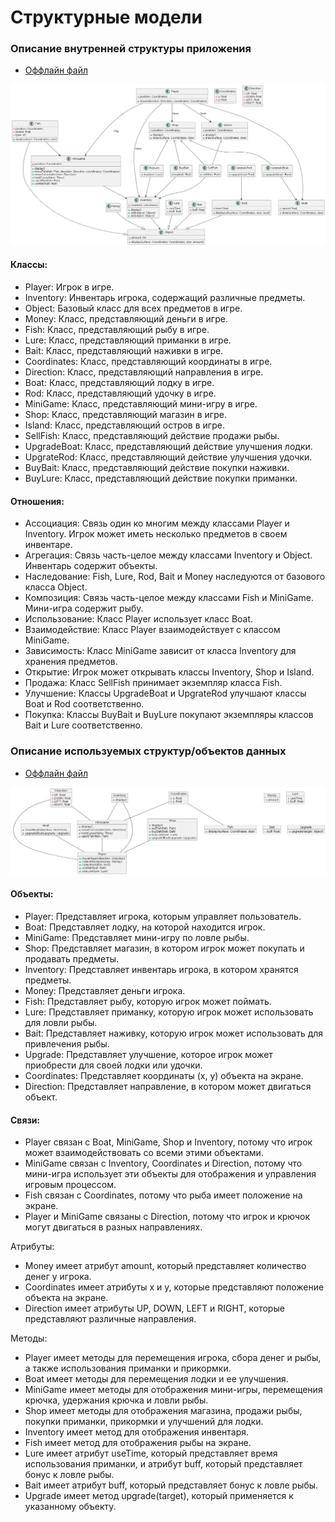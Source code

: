 # Структурные модели
### Описание внутренней структуры приложения
* [Оффлайн файл](diagrams/struct/class_diagram.puml)

![Диаграмма классов](diagrams/struct/class_diagram.png)

#### Классы:

- Player: Игрок в игре.
- Inventory: Инвентарь игрока, содержащий различные предметы.
- Object: Базовый класс для всех предметов в игре.
- Money: Класс, представляющий деньги в игре.
- Fish: Класс, представляющий рыбу в игре.
- Lure: Класс, представляющий приманки в игре.
- Bait: Класс, представляющий наживки в игре.
- Coordinates: Класс, представляющий координаты в игре.
- Direction: Класс, представляющий направления в игре.
- Boat: Класс, представляющий лодку в игре.
- Rod: Класс, представляющий удочку в игре.
- MiniGame: Класс, представляющий мини-игру в игре.
- Shop: Класс, представляющий магазин в игре.
- Island: Класс, представляющий остров в игре.
- SellFish: Класс, представляющий действие продажи рыбы.
- UpgradeBoat: Класс, представляющий действие улучшения лодки.
- UpgrateRod: Класс, представляющий действие улучшения удочки.
- BuyBait: Класс, представляющий действие покупки наживки.
- BuyLure: Класс, представляющий действие покупки приманки.

#### Отношения:

- Ассоциация: Связь один ко многим между классами Player и Inventory. Игрок может иметь несколько предметов в своем инвентаре.
- Агрегация: Связь часть-целое между классами Inventory и Object. Инвентарь содержит объекты.
- Наследование: Fish, Lure, Rod, Bait и Money наследуются от базового класса Object.
- Композиция: Связь часть-целое между классами Fish и MiniGame. Мини-игра содержит рыбу.
- Использование: Класс Player использует класс Boat.
- Взаимодействие: Класс Player взаимодействует с классом MiniGame.
- Зависимость: Класс MiniGame зависит от класса Inventory для хранения предметов.
- Открытие: Игрок может открывать классы Inventory, Shop и Island.
- Продажа: Класс SellFish принимает экземпляр класса Fish.
- Улучшение: Классы UpgradeBoat и UpgrateRod улучшают классы Boat и Rod соответственно.
- Покупка: Классы BuyBait и BuyLure покупают экземпляры классов Bait и Lure соответственно.

### Описание используемых структур/объектов данных
* [Оффлайн файл](diagrams/struct/objects_diagram.puml)

![Диаграмма объеeтов](diagrams/struct/objects_diagram.png)

#### Объекты:

- Player: Представляет игрока, которым управляет пользователь.
- Boat: Представляет лодку, на которой находится игрок.
- MiniGame: Представляет мини-игру по ловле рыбы.
- Shop: Представляет магазин, в котором игрок может покупать и продавать предметы.
- Inventory: Представляет инвентарь игрока, в котором хранятся предметы.
- Money: Представляет деньги игрока.
- Fish: Представляет рыбу, которую игрок может поймать.
- Lure: Представляет приманку, которую игрок может использовать для ловли рыбы.
- Bait: Представляет наживку, которую игрок может использовать для привлечения рыбы.
- Upgrade: Представляет улучшение, которое игрок может приобрести для своей лодки или удочки.
- Coordinates: Представляет координаты (x, y) объекта на экране.
- Direction: Представляет направление, в котором может двигаться объект.

#### Связи:

- Player связан с Boat, MiniGame, Shop и Inventory, потому что игрок может взаимодействовать со всеми этими объектами.
- MiniGame связан с Inventory, Coordinates и Direction, потому что мини-игра использует эти объекты для отображения и управления игровым процессом.
- Fish связан с Coordinates, потому что рыба имеет положение на экране.
- Player и MiniGame связаны с Direction, потому что игрок и крючок могут двигаться в разных направлениях.

Атрибуты:

- Money имеет атрибут amount, который представляет количество денег у игрока.
- Coordinates имеет атрибуты x и y, которые представляют положение объекта на экране.
- Direction имеет атрибуты UP, DOWN, LEFT и RIGHT, которые представляют различные направления.

Методы:

- Player имеет методы для перемещения игрока, сбора денег и рыбы, а также использования приманки и прикормки.
- Boat имеет методы для перемещения лодки и ее улучшения.
- MiniGame имеет методы для отображения мини-игры, перемещения крючка, удержания крючка и ловли рыбы.
- Shop имеет методы для отображения магазина, продажи рыбы, покупки приманки, прикормки и улучшений для лодки.
- Inventory имеет метод для отображения инвентаря.
- Fish имеет метод для отображения рыбы на экране.
- Lure имеет атрибут useTime, который представляет время использования приманки, и атрибут buff, который представляет бонус к ловле рыбы.
- Bait имеет атрибут buff, который представляет бонус к ловле рыбы.
- Upgrade имеет метод upgrade(target), который применяется к указанному объекту.
